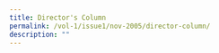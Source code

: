 ```yaml
---
title: Director's Column
permalink: /vol-1/issue1/nov-2005/director-column/
description: ""
---
```

